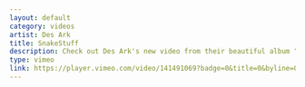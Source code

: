 ```yaml
---
layout: default
category: videos
artist: Des Ark
title: SnakeStuff
description: Check out Des Ark's new video from their beautiful album "Everything Dies" out now on Graveface Records.
type: vimeo
link: https://player.vimeo.com/video/141491069?badge=0&title=0&byline=0
---
```


